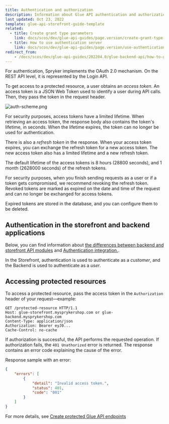 ```yaml
---
title: Authentication and authorization
description: Information about Glue API authentication and authorization.
last_updated: Oct 23, 2022
template: glue-api-storefront-guide-template
related:
  - title: Create grant type parameters
    link: docs/scos/dev/glue-api-guides/page.version/create-grant-type-parameters.html
  - title: How to use authentication server
    link: docs/scos/dev/glue-api-guides/page.version/use-authentication-servers-with-glue-api.html
redirect_from:
    - /docs/scos/dev/glue-api-guides/202204.0/glue-backend-api/how-to-guides/authentication-and-authorization.html
---
```


For authentication, Spryker implements the OAuth 2.0 mechanism. On the REST API level, it is represented by the Login API.

To get access to a protected resource, a user obtains an *access token*. An access token is a JSON Web Token used to identify a user during API calls. Then, they pass the token in the request header.

![auth-scheme.png](https://spryker.s3.eu-central-1.amazonaws.com/docs/Glue+API/Glue+API+Storefront+Guides/Authentication+and+Authorization/auth-scheme+%281%29.png)

For security purposes, access tokens have a limited lifetime. When retrieving an access token, the response body also contains the token's lifetime, in seconds. When the lifetime expires, the token can no longer be used for authentication.

There is also a *refresh token* in the response. When your access token expires, you can exchange the refresh token for a new access token.  The new access token also has a limited lifetime and a new refresh token.

The default lifetime of the access tokens is 8 hours (28800 seconds), and 1 month (2628000 seconds) of the refresh tokens.

For security purposes, when you finish sending requests as a user or if a token gets compromised, we recommend revoking the refresh token. Revoked tokens are marked as expired on the date and time of the request and can no longer be exchanged for access tokens.

Expired tokens are stored in the database, and you can configure them to be deleted.

## Authentication in the storefront and backend applications

Below, you can find information about [the differences between backend and storefront API modules](/docs/scos/dev/glue-api-guides/{{page.version}}/decoupled-glue-infrastructure/backend-and-storefront-api-module-differences.html) and [Authentication integration.](/docs/scos/dev/migration-concepts/migrate-to-decoupled-glue-infrastructure/decoupled-glue-infrastructure-integrate-the-authentication.html).

In the Storefront, authentication is used to authenticate as a *customer*, and the Backend is used to authenticate as a *user*.

## Accessing protected resources

To access a protected resource, pass the access token in the `Authorization` header of your request—example:

```
GET /protected-resource HTTP/1.1
Host: glue-storefront.mysprykershop.com or glue-backend.mysprykershop.com
Content-Type: application/json
Authorization: Bearer eyJ0...
Cache-Control: no-cache
```

If authorization is successful, the API performs the requested operation. If authorization fails, the `401 Unathorized` error is returned. The response contains an error code explaining the cause of the error.

Response sample with an error:

```json
{
    "errors": [
        {
            "detail": "Invalid access token.",
            "status": 401,
            "code": "001"
        }
    ]
}
```

For more details, see [Create protected Glue API endpoints](/docs/scos/dev/glue-api-guides/{{page.version}}/create-protected-glue-api-endpoints.html)

